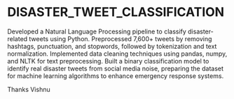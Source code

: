 # DISASTER_TWEET_CLASSIFICATION
Developed a Natural Language Processing pipeline to classify disaster-related tweets using Python. Preprocessed 7,600+ tweets by removing hashtags, punctuation, and stopwords, followed by tokenization and text normalization. Implemented data cleaning techniques using pandas, numpy, and NLTK for text preprocessing. Built a binary classification model to identify real disaster tweets from social media noise, preparing the dataset for machine learning algorithms to enhance emergency response systems.


Thanks
Vishnu
